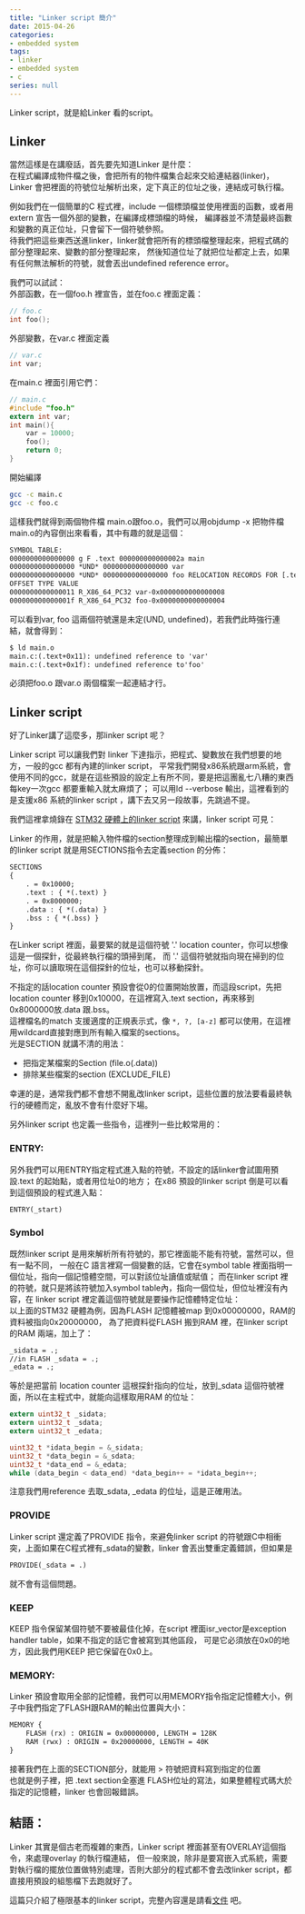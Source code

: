 ```yaml
---
title: "Linker script 簡介"
date: 2015-04-26
categories:
- embedded system
tags:
- linker
- embedded system
- c
series: null
---
```


Linker script，就是給Linker 看的script。  

## Linker  
當然這樣是在講廢話，首先要先知道Linker 是什麼：  
在程式編譯成物件檔之後，會把所有的物件檔集合起來交給連結器(linker)，Linker 會把裡面的符號位址解析出來，定下真正的位址之後，連結成可執行檔。  
<!--more-->
例如我們在一個簡單的C 程式裡，include 一個標頭檔並使用裡面的函數，或者用extern 宣告一個外部的變數，在編譯成標頭檔的時候，
編譯器並不清楚最終函數和變數的真正位址，只會留下一個符號參照。  
待我們把這些東西送進linker，linker就會把所有的標頭檔整理起來，把程式碼的部分整理起來、變數的部分整理起來，
然後知道位址了就把位址都定上去，如果有任何無法解析的符號，就會丟出undefined reference error。  

我們可以試試：  
外部函數，在一個foo.h 裡宣告，並在foo.c 裡面定義：  
```c
// foo.c
int foo();
```
外部變數，在var.c 裡面定義  
```c
// var.c
int var;
```
在main.c 裡面引用它們：  
```c
// main.c
#include "foo.h"
extern int var;
int main(){
    var = 10000;
    foo();
    return 0;
}
```
開始編譯  
```bash
gcc -c main.c
gcc -c foo.c
```
這樣我們就得到兩個物件檔 main.o跟foo.o，我們可以用objdump -x 把物件檔main.o的內容倒出來看看，其中有趣的就是這個：  
```txt
SYMBOL TABLE:
0000000000000000 g F .text 000000000000002a main
0000000000000000 *UND* 0000000000000000 var
0000000000000000 *UND* 0000000000000000 foo RELOCATION RECORDS FOR [.text]:
OFFSET TYPE VALUE
0000000000000011 R_X86_64_PC32 var-0x0000000000000008
000000000000001f R_X86_64_PC32 foo-0x0000000000000004
```
可以看到var, foo 這兩個符號還是未定(UND, undefined)，若我們此時強行連結，就會得到：  
```txt
$ ld main.o
main.c:(.text+0x11): undefined reference to 'var'
main.c:(.text+0x1f): undefined reference to'foo'
```
必須把foo.o 跟var.o 兩個檔案一起連結才行。  

## Linker script
好了Linker講了這麼多，那linker script 呢？  

Linker script 可以讓我們對 linker 下達指示，把程式、變數放在我們想要的地方，一般的gcc 都有內建的linker script，
平常我們開發x86系統跟arm系統，會使用不同的gcc，就是在這些預設的設定上有所不同，要是把這團亂七八糟的東西每key一次gcc 都要重輸入就太麻煩了；
可以用ld --verbose 輸出，這裡看到的是支援x86 系統的linker script ，講下去又另一段故事，先跳過不提。  

我們這裡拿燒錄在 [STM32 硬體上的linker script](https://github.com/yodalee/mini-arm-os/blob/master/02-ContextSwitch-1/os.ld) 來講，linker script 可見：  

Linker 的作用，就是把輸入物件檔的section整理成到輸出檔的section，最簡單的linker script 就是用SECTIONS指令去定義section 的分佈：  
```txt
SECTIONS
{
    . = 0x10000;
    .text : { *(.text) }
    . = 0x8000000;
    .data : { *(.data) }
    .bss : { *(.bss) }
}
```
在Linker script 裡面，最要緊的就是這個符號 '.' location counter，你可以想像這是一個探針，從最終執行檔的頭掃到尾，
而 '.' 這個符號就指向現在掃到的位址，你可以讀取現在這個探針的位址，也可以移動探針。  

不指定的話location counter 預設會從0的位置開始放置，而這段script，先把location counter 移到0x10000，在這裡寫入.text section，再來移到0x8000000放.data 跟.bss。  
這裡檔名的match 支援適度的正規表示式，像 `*, ?, [a-z]` 都可以使用，在這裡用wildcard直接對應到所有輸入檔案的sections。  
光是SECTION 就講不清的用法：
* 把指定某檔案的Section (file.o(.data))
* 排除某些檔案的section (EXCLUDE\_FILE)  

幸運的是，通常我們都不會想不開亂改linker script，這些位置的放法要看最終執行的硬體而定，亂放不會有什麼好下場。   

另外linker script 也定義一些指令，這裡列一些比較常用的：  

### ENTRY:  
另外我們可以用ENTRY指定程式進入點的符號，不設定的話linker會試圖用預設.text 的起始點，或者用位址0的地方；
在x86 預設的linker script 倒是可以看到這個預設的程式進入點：  
```txt
ENTRY(_start)
```

### Symbol
既然linker script 是用來解析所有符號的，那它裡面能不能有符號，當然可以，但有一點不同，
一般在C 語言裡寫一個變數的話，它會在symbol table 裡面指明一個位址，指向一個記憶體空間，可以對該位址讀值或賦值；
而在linker script 裡的符號，就只是將該符號加入symbol table內，指向一個位址，但位址裡沒有內容，在 linker script 裡定義這個符號就是要操作記憶體特定位址：  
以上面的STM32 硬體為例，因為FLASH 記憶體被map 到0x00000000，RAM的資料被指向0x20000000，
為了把資料從FLASH 搬到RAM 裡，在linker script 的RAM 兩端，加上了：  
```txt
_sidata = .;
//in FLASH _sdata = .;
_edata = .;
```
等於是把當前 location counter 這根探針指向的位址，放到\_sdata 這個符號裡面，所以在主程式中，就能向這樣取用RAM 的位址：  
```c
extern uint32_t _sidata;
extern uint32_t _sdata;
extern uint32_t _edata;

uint32_t *idata_begin = &_sidata;
uint32_t *data_begin = &_sdata;
uint32_t *data_end = &_edata;
while (data_begin < data_end) *data_begin++ = *idata_begin++;
```
注意我們用reference 去取\_sdata, \_edata 的位址，這是正確用法。  

### PROVIDE
Linker script 還定義了PROVIDE 指令，來避免linker script 的符號跟C中相衝突，上面如果在C程式裡有\_sdata的變數，linker 會丟出雙重定義錯誤，但如果是  
```txt
PROVIDE(_sdata = .)
```
就不會有這個問題。  

### KEEP
KEEP 指令保留某個符號不要被最佳化掉，在script 裡面isr\_vector是exception handler table，如果不指定的話它會被寫到其他區段，
可是它必須放在0x0的地方，因此我們用KEEP 把它保留在0x0上。  

### MEMORY:

Linker 預設會取用全部的記憶體，我們可以用MEMORY指令指定記憶體大小，例子中我們指定了FLASH跟RAM的輸出位置與大小：  
```txt
MEMORY {
    FLASH (rx) : ORIGIN = 0x00000000, LENGTH = 128K
    RAM (rwx) : ORIGIN = 0x20000000, LENGTH = 40K
}
```
接著我們在上面的SECTION部分，就能用 > 符號把資料寫到指定的位置  
也就是例子裡，把 .text section全塞進 FLASH位址的寫法，如果整體程式碼大於指定的記憶體，linker 也會回報錯誤。  

## 結語：

Linker 其實是個古老而複雜的東西，Linker script 裡面甚至有OVERLAY這個指令，來處理overlay 的執行檔連結，
但一般來說，除非是要寫嵌入式系統，需要對執行檔的擺放位置做特別處理，否則大部分的程式都不會去改linker script，都直接用預設的組態檔下去跑就好了。  

這篇只介紹了極限基本的linker script，完整內容還是請看[文件](https://sourceware.org/binutils/docs/ld/Scripts.html) 吧。  